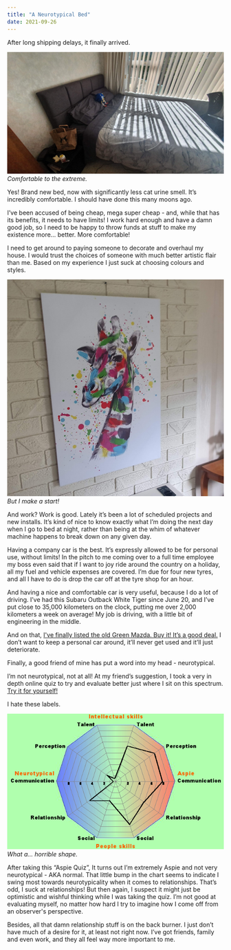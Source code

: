 ```yaml
---
title: "A Neurotypical Bed"
date: 2021-09-26
---
```


After long shipping delays, it finally arrived.

[![New Bed.](../../assets/images/blog/newbed.jpg)](../../assets/images/blog/newbed.jpg)
_Comfortable to the extreme._

Yes! Brand new bed, now with significantly less cat urine smell. It’s incredibly comfortable. I should have done this many moons ago.

I’ve been accused of being cheap, mega super cheap - and, while that has its benefits, it needs to have limits! I work hard enough and have a damn good job, so I need to be happy to throw funds at stuff to make my existence more… better. More comfortable!

I need to get around to paying someone to decorate and overhaul my house. I would trust the choices of someone with much better artistic flair than me. Based on my experience I just suck at choosing colours and styles.

[![New Bed.](../../assets/images/blog/gir.jpg)](../../assets/images/blog/gir.jpg)
_But I make a start!_

And work? Work is good. Lately it’s been a lot of scheduled projects and new installs. It’s kind of nice to know exactly what I’m doing the next day when I go to bed at night, rather than being at the whim of whatever machine happens to break down on any given day.

Having a company car is the best. It’s expressly allowed to be for personal use, without limits! In the pitch to me coming over to a full time employee my boss even said that if I want to joy ride around the country on a holiday, all my fuel and vehicle expenses are covered. I’m due for four new tyres, and all I have to do is drop the car off at the tyre shop for an hour.

And having a nice and comfortable car is very useful, because I do a lot of driving. I’ve had this Subaru Outback White Tiger since June 20, and I’ve put close to 35,000 kilometers on the clock, putting me over 2,000 kilometers a week on average! My job is driving, with a little bit of engineering in the middle.

And on that, [I've finally listed the old Green Mazda. Buy it! It’s a good deal.](https://www.facebook.com/marketplace/item/807479799922396/) I don’t want to keep a personal car around, it’ll never get used and it’ll just deteriorate.

Finally, a good friend of mine has put a word into my head - neurotypical.

I’m not neurotypical, not at all! At my friend’s suggestion, I took a very in depth online quiz to try and evaluate better just where I sit on this spectrum. [Try it for yourself!](https://rdos.net/eng/Aspie-quiz.php)

I hate these labels.

[![New Bed.](../../assets/images/blog/neuro.png)](../../assets/images/blog/neuro.png)
_What a... horrible shape._

After taking this “Aspie Quiz”, It turns out I’m extremely Aspie and not very neurotypical - AKA normal. That little bump in the chart seems to indicate I swing most towards neurotypicality when it comes to relationships. That’s odd, I suck at relationships! But then again, I suspect it might just be optimistic and wishful thinking while I was taking the quiz. I’m not good at evaluating myself, no matter how hard I try to imagine how I come off from an observer's perspective.

Besides, all that damn relationship stuff is on the back burner. I just don’t have much of a desire for it, at least not right now. I’ve got friends, family and even work, and they all feel way more important to me.
